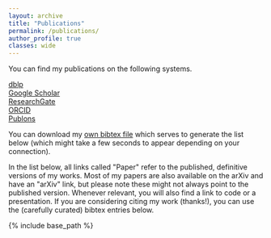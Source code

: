 ```yaml
---
layout: archive
title: "Publications"
permalink: /publications/
author_profile: true
classes: wide
---
```


You can find my publications on the following systems.
  
<a href="https://dblp.org/pid/255/9829.html"><i class="ai ai-fw ai-dblp"></i> dblp</a>   
<a href="https://scholar.google.co.in/citations?user=x5fi0xUAAAAJ&hl=en"><i class="ai ai-fw ai-google-scholar"></i> Google Scholar</a>   
<a href="https://www.researchgate.net/profile/Sourasekhar-Banerjee"><i class="ai ai-fw ai-researchgate"></i> ResearchGate</a>   
<a href="https://orcid.org/0000-0002-3451-2851"><i class="ai ai-fw ai-orcid"></i> ORCID</a>    
<a href="https://publons.com/wos-op/researcher/1445440/sourav-banerjee/"><i class="ai ai-fw ai-publons"></i> Publons</a>     

You can download my [own bibtex file](https://github.com/sourasb05/sourasb05.github.io/files/sourasb-publications.bib) which serves to generate the list below (which might take a few seconds to appear depending on your connection).


In the list below, all links called "Paper" refer to the published, definitive versions of my works. Most of my papers are also available on the arXiv and have an "arXiv" link, but please note these might not always point to the published version. Whenever relevant, you will also find a link to code or a presentation. If you are considering citing my work (thanks!), you can use the (carefully curated) bibtex entries below.


<script src="https://bibbase.org/show?bib=https://bguedj.github.io/files/bguedj-publications.bib&jsonp=1&nocache=1&theme=default"></script> 

{% include base_path %}

<!-- {% capture written_year %}'None'{% endcapture %}
{% for post in site.publications reversed %}
  {% capture year %}{{ post.date | date: '%Y' }}{% endcapture %}
  {% if year != written_year %}
    <h2 id="{{ year | slugify }}" class="archive__subtitle">{{ year }}</h2>
    {% capture written_year %}{{ year }}{% endcapture %}
  {% endif %}
  {% include archive-single.html %}
{% endfor %} -->

